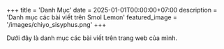 +++
title = 'Danh Mục'
date = 2025-01-01T00:00:00+07:00
description = 'Danh mục các bài viết trên Smol Lemon'
featured_image = '/images/chiyo_sisyphus.png'
+++

Dưới đây là danh mục các bài viết trên trang web của mình.